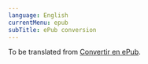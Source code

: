 ```yaml
---
language: English
currentMenu: epub
subTitle: ePub conversion
---
```


To be translated from [Convertir en ePub](../../fr/Utilisateur/Convertir_en_ePub.md).
